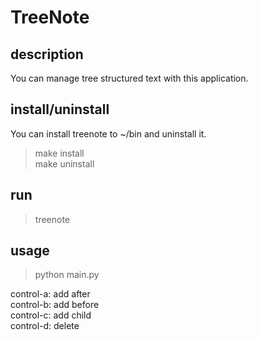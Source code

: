 # TreeNote

## description

You can manage tree structured text with this application. 

## install/uninstall

  You can install treenote to ~/bin and uninstall it.  
  > make install  
  > make uninstall

## run

  > treenote

## usage 

  > python main.py

  control-a: add after  
  control-b: add before  
  control-c: add child  
  control-d: delete

